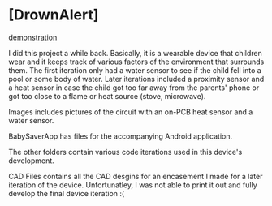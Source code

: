 # [DrownAlert]

[demonstration](https://docs.google.com/presentation/d/1KrpWiLLrc8cw4-eXrwrrtUm_i_HBeu0gEDrrZirn90k/edit?usp=sharing)

I did this project a while back. Basically, it is a wearable device that children wear and it keeps track of various factors of the environment that surrounds them. The first iteration only had a water sensor to see if the child fell into a pool or some body of water. Later iterations included a proximity sensor and a heat sensor in case the child got too far away from the parents' phone or got too close to a flame or heat source (stove, microwave).

Images includes pictures of the circuit with an on-PCB heat sensor and a water sensor.

BabySaverApp has files for the accompanying Android application.

The other folders contain various code iterations used in this device's development.

CAD Files contains all the CAD desgins for an encasement I made for a later iteration of the device. Unfortunatley, I was not able to print it out and fully develop the final device iteration :(
